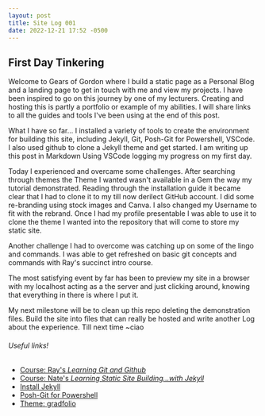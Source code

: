 ```yaml
---
layout: post
title: Site Log 001
date: 2022-12-21 17:52 -0500
---
```

## First Day Tinkering

Welcome to Gears of Gordon where I build a static page as a Personal Blog and a landing page to get in touch with me and view my projects. I have been inspired to go on this journey by one of my lecturers. Creating and hosting this is partly a portfolio or example of my abilities.  I will share links to all the guides and tools I've been using at the end of this post.  

What I have so far... I installed a variety of tools to create the environment for building this site, including Jekyll, Git, Posh-Git for Powershell, VSCode. I also used github to clone a Jekyll theme and get started. I am writing up this post in Markdown Using VSCode logging my progress on my first day.  

Today I experienced and overcame some challenges. After searching through themes the Theme I wanted wasn't available in a Gem the way my tutorial demonstrated. Reading through the installation guide it became clear that I had to clone it to my till now derilect GitHub account. I did some re-branding using stock images and Canva. I also changed my Username to fit with the rebrand. Once I had my profile presentable I was able to use it to clone the theme I wanted into the repository that will come to store my static site.  

Another challenge I had to overcome was catching up on some of the lingo and commands. I was able to get refreshed on basic git concepts and commands with Ray's succinct intro course.  

The most satisfying event by far has been to preview my site in a browser with my localhost acting as a the server and just clicking around, knowing that everything in there is where I put it.  

My next milestone will be to clean up this repo deleting the demonstration files. Build the site into files that can really be hosted and write another Log about the experience. Till next time ~ciao  

###### Useful links!
* [Course: Ray's _Learning Git and Github_](https://www.linkedin.com/learning/learning-git-and-github-14213624)
* [Course: Nate's _Learning Static Site Building...with Jekyll_](https://www.linkedin.com/learning/learning-static-site-building-with-jekyll/create-a-new-jekyll-site)
* [Install Jekyll](https://jekyllrb.com/docs/installation/)
* [Posh-Git for Powershell](https://git-scm.com/book/en/v2/Appendix-A%3A-Git-in-Other-Environments-Git-in-PowerShell)
* [Theme: gradfolio](https://github.com/jitinnair1/gradfolio)